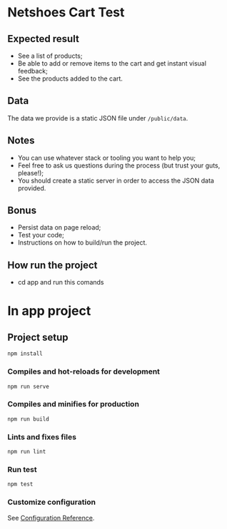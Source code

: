 # Netshoes Cart Test

## Expected result

* See a list of products;
* Be able to add or remove items to the cart and get instant visual feedback;
* See the products added to the cart.

## Data

The data we provide is a static JSON file under `/public/data`.

## Notes

* You can use whatever stack or tooling you want to help you;
* Feel free to ask us questions during the process (but trust your guts, please!);
* You should create a static server in order to access the JSON data provided.

## Bonus

* Persist data on page reload;
* Test your code;
* Instructions on how to build/run the project.


## How run the project
* cd app and run this comands 

# In app project

## Project setup
```
npm install
```

### Compiles and hot-reloads for development
```
npm run serve
```

### Compiles and minifies for production
```
npm run build
```

### Lints and fixes files
```
npm run lint
```
### Run test
```
npm test
```

### Customize configuration
See [Configuration Reference](https://cli.vuejs.org/config/).
